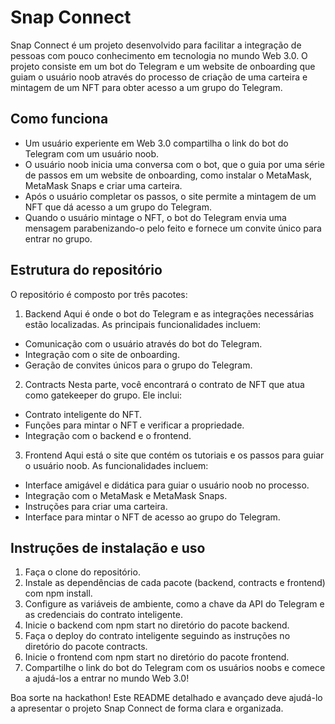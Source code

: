 # Snap Connect
Snap Connect é um projeto desenvolvido para facilitar a integração de pessoas com pouco conhecimento em tecnologia no mundo Web 3.0. O projeto consiste em um bot do Telegram e um website de onboarding que guiam o usuário noob através do processo de criação de uma carteira e mintagem de um NFT para obter acesso a um grupo do Telegram.

## Como funciona
- Um usuário experiente em Web 3.0 compartilha o link do bot do Telegram com um usuário noob.
- O usuário noob inicia uma conversa com o bot, que o guia por uma série de passos em um website de onboarding, como instalar o MetaMask, MetaMask Snaps e criar uma carteira.
- Após o usuário completar os passos, o site permite a mintagem de um NFT que dá acesso a um grupo do Telegram.
- Quando o usuário mintage o NFT, o bot do Telegram envia uma mensagem parabenizando-o pelo feito e fornece um convite único para entrar no grupo.
## Estrutura do repositório
O repositório é composto por três pacotes:

1. Backend
Aqui é onde o bot do Telegram e as integrações necessárias estão localizadas. As principais funcionalidades incluem:

- Comunicação com o usuário através do bot do Telegram.
- Integração com o site de onboarding.
- Geração de convites únicos para o grupo do Telegram.
2. Contracts
Nesta parte, você encontrará o contrato de NFT que atua como gatekeeper do grupo. Ele inclui:

- Contrato inteligente do NFT.
- Funções para mintar o NFT e verificar a propriedade.
- Integração com o backend e o frontend.
3. Frontend
Aqui está o site que contém os tutoriais e os passos para guiar o usuário noob. As funcionalidades incluem:

- Interface amigável e didática para guiar o usuário noob no processo.
- Integração com o MetaMask e MetaMask Snaps.
- Instruções para criar uma carteira.
- Interface para mintar o NFT de acesso ao grupo do Telegram.
## Instruções de instalação e uso
1. Faça o clone do repositório.
2. Instale as dependências de cada pacote (backend, contracts e frontend) com npm install.
3. Configure as variáveis de ambiente, como a chave da API do Telegram e as credenciais do contrato inteligente.
4. Inicie o backend com npm start no diretório do pacote backend.
5. Faça o deploy do contrato inteligente seguindo as instruções no diretório do pacote contracts.
6. Inicie o frontend com npm start no diretório do pacote frontend.
7. Compartilhe o link do bot do Telegram com os usuários noobs e comece a ajudá-los a entrar no mundo Web 3.0!

Boa sorte na hackathon! Este README detalhado e avançado deve ajudá-lo a apresentar o projeto Snap Connect de forma clara e organizada.





